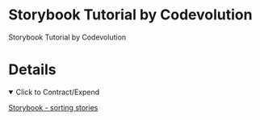 # Storybook Tutorial by Codevolution

Storybook Tutorial by Codevolution

# Details

<details open>
  <summary>Click to Contract/Expend</summary>

[Storybook - sorting stories](https://storybook.js.org/docs/react/writing-stories/naming-components-and-hierarchy#sorting-stories)

</details>
